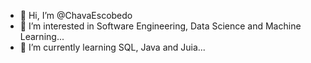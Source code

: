 - 👋 Hi, I’m @ChavaEscobedo
- 👀 I’m interested in Software Engineering, Data Science and Machine Learning...
- 🌱 I’m currently learning SQL, Java and Juia...

<!---
ChavaEscobedo/ChavaEscobedo is a ✨ special ✨ repository because its `README.md` (this file) appears on your GitHub profile.
You can click the Preview link to take a look at your changes.
--->
